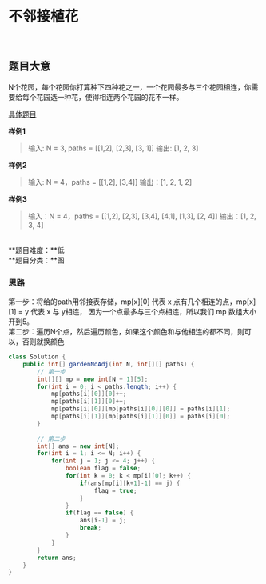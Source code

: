 <h1>不邻接植花</h1>

<br>

<h2>题目大意</h2>
N个花园，每个花园你打算种下四种花之一，一个花园最多与三个花园相连，你需要给每个花园选一种花，使得相连两个花园的花不一样。

 [具体题目](https://leetcode-cn.com/problems/flower-planting-with-no-adjacent/) <br>

 **样例1**
> 输入: N = 3, paths = [[1,2], [2,3], [3, 1]]
> 输出: [1, 2, 3]

**样例2**
> 输入: N = 4，paths = [[1,2], [3,4]]
> 输出：[1, 2, 1, 2]

**样例3**
> 输入：N = 4，paths = [[1,2], [2,3], [3,4], [4,1], [1,3], [2, 4]]
> 输出：[1, 2, 3, 4]

<br>
**题目难度：**低
<br>
**题目分类：**图
<br>

<h3>思路</h3>
第一步：将给的path用邻接表存储，mp[x][0] 代表 x 点有几个相连的点，mp[x][1] = y 代表 x 与 y相连， 因为一个点最多与三个点相连，所以我们 mp 数组大小开到5。<br>
第二步：遍历N个点，然后遍历颜色，如果这个颜色和与他相连的都不同，则可以，否则就换颜色 <br>

```Java
class Solution {
    public int[] gardenNoAdj(int N, int[][] paths) {
        // 第一步
        int[][] mp = new int[N + 1][5];
		for(int i = 0; i < paths.length; i++) {
			mp[paths[i][0]][0]++;
			mp[paths[i][1]][0]++;
			mp[paths[i][0]][mp[paths[i][0]][0]] = paths[i][1];
			mp[paths[i][1]][mp[paths[i][1]][0]] = paths[i][0];
		}
		
        // 第二步
		int[] ans = new int[N];
		for(int i = 1; i <= N; i++) { 
			for(int j = 1; j <= 4; j++) {
				boolean flag = false;
				for(int k = 0; k < mp[i][0]; k++) {
					if(ans[mp[i][k+1]-1] == j) {
						flag = true;
					}
				}
				if(flag == false) {
					ans[i-1] = j;
					break;
				}
			}
		}
		return ans;
    }
}
```

